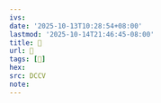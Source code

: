 ```yaml
---
ivs:
date: '2025-10-13T10:28:54+08:00'
lastmod: '2025-10-14T21:46:45-08:00'
title: 􅚾
url: 􅚾
tags: [𪋺]
hex: 
src: DCCV
note:
---
```

